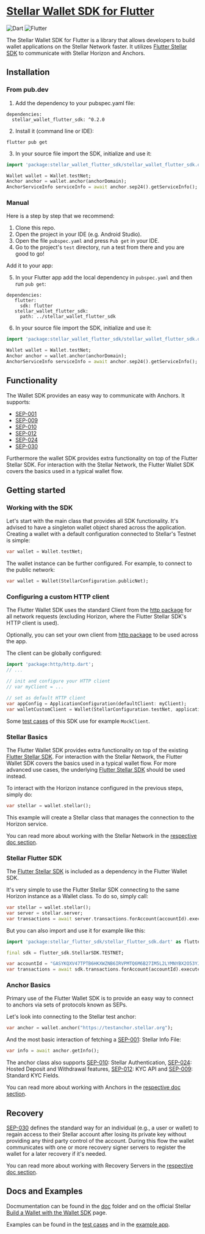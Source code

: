 # [Stellar Wallet SDK for Flutter](https://github.com/Soneso/stellar_wallet_flutter_sdk)

![Dart](https://img.shields.io/badge/Dart-green.svg)
![Flutter](https://img.shields.io/badge/Flutter-blue.svg)


The Stellar Wallet SDK for Flutter is a library that allows developers to build wallet applications on the Stellar Network faster. It
utilizes [Flutter Stellar SDK](https://github.com/Soneso/stellar_flutter_sdk) to communicate with Stellar Horizon and Anchors.

## Installation

### From pub.dev
1. Add the dependency to your pubspec.yaml file:
```
dependencies:
  stellar_wallet_flutter_sdk: ^0.2.0
```
2. Install it (command line or IDE):
```
flutter pub get
```
3. In your source file import the SDK, initialize and use it:
```dart
import 'package:stellar_wallet_flutter_sdk/stellar_wallet_flutter_sdk.dart';

Wallet wallet = Wallet.testNet;
Anchor anchor = wallet.anchor(anchorDomain);
AnchorServiceInfo serviceInfo = await anchor.sep24().getServiceInfo();
```

### Manual

Here is a step by step that we recommend:

1. Clone this repo.
2. Open the project in your IDE (e.g. Android Studio).
3. Open the file `pubspec.yaml` and press `Pub get` in your IDE.
4. Go to the project's `test` directory, run a test from there and you are good to go!

Add it to your app:

5. In your Flutter app add the local dependency in `pubspec.yaml` and then run `pub get`:
```code
dependencies:
   flutter:
     sdk: flutter
   stellar_wallet_flutter_sdk:
     path: ../stellar_wallet_flutter_sdk
```
6. In your source file import the SDK, initialize and use it:
```dart
import 'package:stellar_wallet_flutter_sdk/stellar_wallet_flutter_sdk.dart';

Wallet wallet = Wallet.testNet;
Anchor anchor = wallet.anchor(anchorDomain);
AnchorServiceInfo serviceInfo = await anchor.sep24().getServiceInfo();
```
## Functionality

The Wallet SDK provides an easy way to communicate with Anchors. It supports:

- [SEP-001](https://github.com/stellar/stellar-protocol/blob/master/ecosystem/sep-0001.md)
- [SEP-009](https://github.com/stellar/stellar-protocol/blob/master/ecosystem/sep-0009.md)
- [SEP-010](https://github.com/stellar/stellar-protocol/blob/master/ecosystem/sep-0010.md)
- [SEP-012](https://github.com/stellar/stellar-protocol/blob/master/ecosystem/sep-0012.md)
- [SEP-024](https://github.com/stellar/stellar-protocol/blob/master/ecosystem/sep-0024.md)
- [SEP-030](https://github.com/stellar/stellar-protocol/blob/master/ecosystem/sep-0030.md)


Furthermore the wallet SDK provides extra functionality on top of the Flutter Stellar SDK. For interaction with the Stellar Network, the Flutter Wallet SDK covers the basics used in a typical wallet flow.

## Getting started

### Working with the SDK

Let's start with the main class that provides all SDK functionality. It's advised to have a singleton wallet object shared across the application. Creating a wallet with a default configuration connected to Stellar's Testnet is simple:

```dart
var wallet = Wallet.testNet;
```

The wallet instance can be further configured. For example, to connect to the public network:

```dart
var wallet = Wallet(StellarConfiguration.publicNet);
```

### Configuring a custom HTTP client

The Flutter Wallet SDK uses the standard Client from the [http package](https://pub.dev/packages/http) for all network requests (excluding Horizon, where the Flutter Stellar SDK's HTTP client is used). 

Optionally, you can set your own client from [http package](https://pub.dev/packages/http) to be used across the app.

The client can be globally configured:

```dart
import 'package:http/http.dart';
// ...

// init and configure your HTTP client
// var myClient = ...

// set as default HTTP client
var appConfig = ApplicationConfiguration(defaultClient: myClient);
var walletCustomClient = Wallet(StellarConfiguration.testNet, applicationConfiguration: appConfig);
```

Some [test cases](https://github.com/Soneso/stellar_wallet_flutter_sdk/tree/main/test) of this SDK use for example `MockClient`.

### Stellar Basics

The Flutter Wallet SDK provides extra functionality on top of the existing [Flutter Stellar SDK](https://github.com/Soneso/stellar_flutter_sdk). For interaction with the Stellar Network, the Flutter Wallet SDK covers the basics used in a typical wallet flow. For more advanced use cases, the underlying [Flutter Stellar SDK](https://github.com/Soneso/stellar_flutter_sdk) should be used instead.

To interact with the Horizon instance configured in the previous steps, simply do:

```dart
var stellar = wallet.stellar();
```
This example will create a Stellar class that manages the connection to the Horizon service.

You can read more about working with the Stellar Network in the [respective doc section](https://github.com/Soneso/stellar_wallet_flutter_sdk/blob/main/doc/stellar.md).

### Stellar Flutter SDK

The [Flutter Stellar SDK](https://github.com/Soneso/stellar_flutter_sdk) is included as a dependency in
the Flutter Wallet SDK. 

It's very simple to use the Flutter Stellar SDK connecting to the same Horizon instance as a Wallet class. To do so, simply call:

```dart
var stellar = wallet.stellar();
var server = stellar.server;
var transactions = await server.transactions.forAccount(accountId).execute();
```

But you can also import and use it for example like this:

```dart
import 'package:stellar_flutter_sdk/stellar_flutter_sdk.dart' as flutter_sdk;

final sdk = flutter_sdk.StellarSDK.TESTNET;

var accountId = "GASYKQXV47TPTB6HKXWZNB6IRVPMTQ6M6B27IM5L2LYMNYBX2O53YJAL";
var transactions = await sdk.transactions.forAccount(accountId).execute();
```

### Anchor Basics

Primary use of the Flutter Wallet SDK is to provide an easy way to connect to anchors via sets of protocols known as SEPs. 

Let's look into connecting to the Stellar test anchor:

```dart
var anchor = wallet.anchor("https://testanchor.stellar.org");
```

And the most basic interaction of fetching a [SEP-001](https://github.com/stellar/stellar-protocol/blob/master/ecosystem/sep-0001.md): Stellar Info File:

```dart
var info = await anchor.getInfo();
```

The anchor class also supports [SEP-010](https://github.com/stellar/stellar-protocol/blob/master/ecosystem/sep-0010.md): Stellar Authentication, [SEP-024](https://github.com/stellar/stellar-protocol/blob/master/ecosystem/sep-0024.md): Hosted Deposit and Withdrawal features, [SEP-012](https://github.com/stellar/stellar-protocol/blob/master/ecosystem/sep-0012.md): KYC API and [SEP-009](https://github.com/stellar/stellar-protocol/blob/master/ecosystem/sep-0009.md): Standard KYC Fields.

You can read more about working with Anchors in the [respective doc section](https://github.com/Soneso/stellar_wallet_flutter_sdk/blob/main/doc/anchor.md).


## Recovery

[SEP-030](https://github.com/stellar/stellar-protocol/blob/master/ecosystem/sep-0030.md) defines the standard way for an individual (e.g., a user or wallet) to regain access to their Stellar account after losing its private key without providing any third party control of the account. During this flow the wallet communicates with one or more recovery signer servers to register the wallet for a later recovery if it's needed.

You can read more about working with Recovery Servers in the [respective doc section](https://github.com/Soneso/stellar_wallet_flutter_sdk/blob/main/doc/recovery.md).


## Docs and Examples

Docmumentation can be found in the [doc](https://github.com/Soneso/stellar_wallet_flutter_sdk/tree/main/doc) folder and on the official Stellar [Build a Wallet with the Wallet SDK](https://developers.stellar.org/docs/category/build-a-wallet-with-the-wallet-sdk) page.

Examples can be found in the [test cases](https://github.com/Soneso/stellar_wallet_flutter_sdk/tree/main/test) and in the [example app](https://github.com/Soneso/stellar_wallet_flutter_sdk/tree/main/example).

